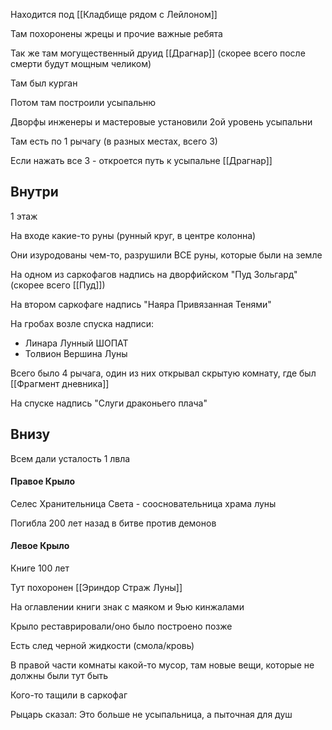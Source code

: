 Находится под [[Кладбище рядом с Лейлоном]]

Там похоронены жрецы и прочие важные ребята

Так же там могущественный друид [[Драгнар]] (скорее всего после смерти будут мощным челиком)

Там был курган

Потом там построили усыпальню

Дворфы инженеры и мастеровые установили 2ой уровень усыпальни

Там есть по 1 рычагу (в разных местах, всего 3)

Если нажать все 3 - откроется путь к усыпальне [[Драгнар]]

## Внутри

1 этаж

На входе какие-то руны (рунный круг, в центре колонна)

Они изуродованы чем-то, разрушили ВСЕ руны, которые были на земле

На одном из саркофагов надпись на дворфийском "Пуд Зольгард" (скорее всего [[Пуд]])

На втором саркофаге надпись "Наяра Привязанная Тенями"

На гробах возле спуска надписи:

- Линара Лунный ШОПАТ
- Толвион Вершина Луны

Всего было 4 рычага, один из них открывал скрытую комнату, где был [[Фрагмент дневника]]

На спуске надпись "Слуги драконьего плача"

## Внизу

Всем дали усталость 1 лвла

#### Правое Крыло

Селес Хранительница Света - соосновательница храма луны

Погибла 200 лет назад в битве против демонов

#### Левое Крыло

Книге 100 лет

Тут похоронен [[Эриндор Страж Луны]]

На оглавлении книги знак с маяком и 9ью кинжалами

Крыло реставрировали/оно было построено позже

Есть след черной жидкости (смола/кровь)

В правой части комнаты какой-то мусор, там новые вещи, которые не должны были тут быть

Кого-то тащили в саркофаг

Рыцарь сказал: Это больше не усыпальница, а пыточная для душ
